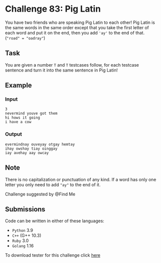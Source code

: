# Challenge 83: Pig Latin

You have two friends who are speaking Pig Latin to each other! Pig Latin is the same words in the same order except that you take the first letter of each word and put it on the end, then you add `'ay'` to the end of that. (`"road" = "oadray"`) 

## Task

You are given a number `T` and `T` testcases follow, for each testcase sentence and turn it into the same sentence in Pig Latin! 

## Example

### Input 

```
3
nevermind youve got them
hi hows it going
i have a cow
```

### Output 

```
evermindnay ouveyay otgay hemtay
ihay owshay tiay oinggay
iay avehay aay owcay
```

## Note

There is no capitalization or punctuation of any kind.
If a word has only one letter you only need to add `"ay"` to the end of it.

Challenge suggested by @Find Me

## Submissions

Code can be written in either of these languages:

- `Python` 3.9
- `C++` (G++ 10.3)
- `Ruby` 3.0
- `Golang` 1.16

To download tester for this challenge click [here](https://downgit.github.io/#/home?url=https://github.com/Pomroka/TWT_Challenges_Tester/tree/master/Challenge_83)